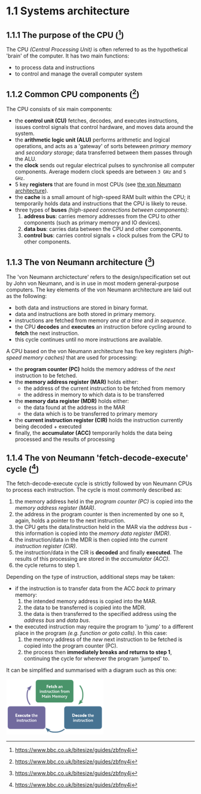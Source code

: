 # 1.1 Systems architecture

## 1.1.1 The purpose of the CPU ([^1])

The CPU *(Central Processing Unit)* is often referred to as the hypothetical 'brain' of the computer. It has two main functions:
 - to process data and instructions
 - to control and manage the overall computer system

## 1.1.2 Common CPU components ([^1])

The CPU consists of six main components:
 - the **control unit (CU)** fetches, decodes, and executes instructions, issues control signals that control hardware, and moves data around the system.
 - the **arithmetic logic unit (ALU)** performs arithmetic and logical operations, and acts as a 'gateway' of sorts beteween *primary memory* and *secondary storage*; data transferred between them passes through the ALU.
 - the **clock** sends out regular electrical pulses to synchronise all computer components. Average modern clock speeds are between `3 GHz` and `5 GHz`.
 - 5 key **registers** that are found in most CPUs (see [the von Neumann architecture](#113-the-von-neumann-architecture-1)).
 - the **cache** is a small amount of high-speed RAM built within the CPU; it temporarily holds data and instructions that the CPU is likely to reuse.
 - three types of **buses** *(high-speed connections between components)*:
    1. **address bus**: carries memory addresses from the CPU to other components (such as primary memory and IO devices).
    2. **data bus**: carries data between the CPU and other components.
    3. **control bus**: carries control signals + clock pulses from the CPU to other components.

## 1.1.3 The von Neumann architecture ([^1])

The 'von Neumann archictecture' refers to the design/specification set out by John von Neumann, and is in use in most modern general-purpose computers. The key elements of the von Neumann architecture are laid out as the following:
 - both data and instructions are stored in binary format.
 - data and instructions are both stored in primary memory.
 - instructions are fetched from memory *one at a time* and *in sequence*.
 - the CPU **decodes** and **executes** an instruction before cycling around to **fetch** the next instruction.
 - this cycle continues until no more instructions are available.

A CPU based on the von Neumann architecture has five key registers *(high-speed memory caches)* that are used for processing:
 - the **program counter (PC)** holds the memory address of the *next* instruction to be fetched.
 - the **memory address register (MAR)** holds either:
    - the address of the current instruction to be fetched from memory
    - the address in memory to which data is to be transferred
 - the **memory data register (MDR)** holds either:
    - the data found at the address in the MAR
    - the data which is to be transferred to primary memory
 - the **current instruction register (CIR)** holds the instruction currently being decoded + executed
 - finally, the **accumulator (ACC)** temporarily holds the data being processed and the results of processing

## 1.1.4 The von Neumann 'fetch-decode-execute' cycle ([^1])

The fetch-decode-execute cycle is strictly followed by von Neumann CPUs to process each instruction. The cycle is most commonly described as:
 1. the memory address held in the *program counter (PC)* is copied into the *memory address register (MAR)*.
 2. the address in the program counter is then incremented by one so it, again, holds a pointer to the next instruction.
 3. the CPU gets the data/instruction held in the MAR via the *address bus* - this information is copied into the *memory data register (MDR)*.
 4. the instruction/data in the MDR is then copied into the *current instruction register (CIR)*.
 5. the instruction/data in the CIR is **decoded** and finally **executed**. The results of this processing are stored in the *accumulator (ACC)*.
 6. the cycle returns to step 1.

Depending on the type of instruction, additional steps may be taken:
 - if the instruction is to transfer data from the ACC *back to* primary memory:
    1. the intended memory address is copied into the MAR.
    2. the data to be transferred is copied into the MDR.
    3. the data is then transferred to the specified address using the *address bus* and *data bus*.
 - the executed instruction may require the program to 'jump' to a different place in the program *(e.g. function or goto calls)*. In this case:
    1. the memory address of the *new* next instruction to be fetched is copied into the program counter (PC).
    2. the process then **immediately breaks and returns to step 1**, continuing the cycle for wherever the program 'jumped' to.

It can be simplified and summarised with a diagram such as this one:

<img src="/resources/fetch-decode-execute.png" height=150px/>

[^1]: https://www.bbc.co.uk/bitesize/guides/zbfny4j

